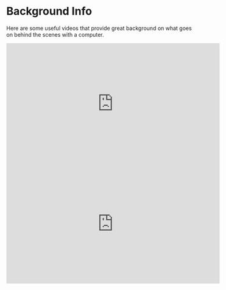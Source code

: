# Background Info

Here are some useful videos that provide great background on what goes on behind the scenes with a computer.

<iframe width="560" height="315" src="https://www.youtube.com/embed/mCq8-xTH7jA" frameborder="0" allow="accelerometer; autoplay; encrypted-media; gyroscope; picture-in-picture" allowfullscreen></iframe>

<iframe width="560" height="315" src="https://www.youtube.com/embed/AkFi90lZmXA" frameborder="0" allow="accelerometer; autoplay; encrypted-media; gyroscope; picture-in-picture" allowfullscreen></iframe>
